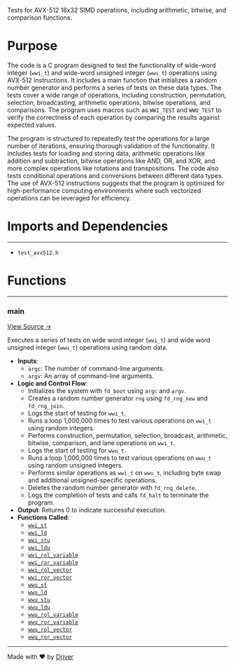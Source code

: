 <!--------------------------------------------------------------------------------->
<!-- IMPORTANT: This file is auto-generated by Driver (https://driver.ai). -------->
<!-- Manual edits may be overwritten on future commits. --------------------------->
<!--------------------------------------------------------------------------------->

Tests for AVX-512 16x32 SIMD operations, including arithmetic, bitwise, and comparison functions.

# Purpose
The code is a C program designed to test the functionality of wide-word integer (`wwi_t`) and wide-word unsigned integer (`wwu_t`) operations using AVX-512 instructions. It includes a main function that initializes a random number generator and performs a series of tests on these data types. The tests cover a wide range of operations, including construction, permutation, selection, broadcasting, arithmetic operations, bitwise operations, and comparisons. The program uses macros such as `WWI_TEST` and `WWU_TEST` to verify the correctness of each operation by comparing the results against expected values.

The program is structured to repeatedly test the operations for a large number of iterations, ensuring thorough validation of the functionality. It includes tests for loading and storing data, arithmetic operations like addition and subtraction, bitwise operations like AND, OR, and XOR, and more complex operations like rotations and transpositions. The code also tests conditional operations and conversions between different data types. The use of AVX-512 instructions suggests that the program is optimized for high-performance computing environments where such vectorized operations can be leveraged for efficiency.
# Imports and Dependencies

---
- `test_avx512.h`


# Functions

---
### main<!-- {{#callable:main}} -->
[View Source →](<../../../../../src/util/simd/test_avx512_16x32.c#L3>)

Executes a series of tests on wide word integer (`wwi_t`) and wide word unsigned integer (`wwu_t`) operations using random data.
- **Inputs**:
    - `argc`: The number of command-line arguments.
    - `argv`: An array of command-line arguments.
- **Logic and Control Flow**:
    - Initializes the system with `fd_boot` using `argc` and `argv`.
    - Creates a random number generator `rng` using `fd_rng_new` and `fd_rng_join`.
    - Logs the start of testing for `wwi_t`.
    - Runs a loop 1,000,000 times to test various operations on `wwi_t` using random integers.
    - Performs construction, permutation, selection, broadcast, arithmetic, bitwise, comparison, and lane operations on `wwi_t`.
    - Logs the start of testing for `wwu_t`.
    - Runs a loop 1,000,000 times to test various operations on `wwu_t` using random unsigned integers.
    - Performs similar operations as `wwi_t` on `wwu_t`, including byte swap and additional unsigned-specific operations.
    - Deletes the random number generator with `fd_rng_delete`.
    - Logs the completion of tests and calls `fd_halt` to terminate the program.
- **Output**: Returns 0 to indicate successful execution.
- **Functions Called**:
    - [`wwi_st`](<fd_avx512_wwi.h.md#wwi_st>)
    - [`wwi_ld`](<fd_avx512_wwi.h.md#wwi_ld>)
    - [`wwi_stu`](<fd_avx512_wwi.h.md#wwi_stu>)
    - [`wwi_ldu`](<fd_avx512_wwi.h.md#wwi_ldu>)
    - [`wwi_rol_variable`](<fd_avx512_wwi.h.md#wwi_rol_variable>)
    - [`wwi_ror_variable`](<fd_avx512_wwi.h.md#wwi_ror_variable>)
    - [`wwi_rol_vector`](<fd_avx512_wwi.h.md#wwi_rol_vector>)
    - [`wwi_ror_vector`](<fd_avx512_wwi.h.md#wwi_ror_vector>)
    - [`wwu_st`](<fd_avx512_wwu.h.md#wwu_st>)
    - [`wwu_ld`](<fd_avx512_wwu.h.md#wwu_ld>)
    - [`wwu_stu`](<fd_avx512_wwu.h.md#wwu_stu>)
    - [`wwu_ldu`](<fd_avx512_wwu.h.md#wwu_ldu>)
    - [`wwu_rol_variable`](<fd_avx512_wwu.h.md#wwu_rol_variable>)
    - [`wwu_ror_variable`](<fd_avx512_wwu.h.md#wwu_ror_variable>)
    - [`wwu_rol_vector`](<fd_avx512_wwu.h.md#wwu_rol_vector>)
    - [`wwu_ror_vector`](<fd_avx512_wwu.h.md#wwu_ror_vector>)



---
Made with ❤️ by [Driver](https://www.driver.ai/)